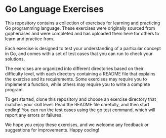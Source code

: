 # Go Language Exercises
This repository contains a collection of exercises for learning and practicing Go programming language. These exercises were originally sourced from gophercises and were completed and has uploaded them here for others to learn and practice from.

Each exercise is designed to test your understanding of a particular concept in Go, and comes with a set of test cases that you can run to check your solutions.

The exercises are organized into different directories based on their difficulty level, with each directory containing a README file that explains the exercise and its requirements. Some exercises may require you to implement a function, while others may require you to write a complete program.

To get started, clone this repository and choose an exercise directory that matches your skill level. Read the README file carefully, and then start coding! You can run the test cases using the go test command, which will report any errors or failures.

We hope you enjoy these exercises, and we welcome any feedback or suggestions for improvements. Happy coding!

